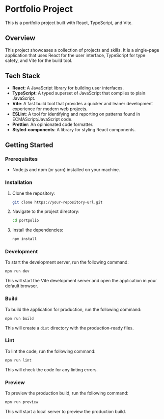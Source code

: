 # Portfolio Project

This is a portfolio project built with React, TypeScript, and Vite.

## Overview

This project showcases a collection of projects and skills. It is a single-page application that uses React for the user interface, TypeScript for type safety, and Vite for the build tool.

## Tech Stack

* **React**: A JavaScript library for building user interfaces.
* **TypeScript**: A typed superset of JavaScript that compiles to plain JavaScript.
* **Vite**: A fast build tool that provides a quicker and leaner development experience for modern web projects.
* **ESLint**: A tool for identifying and reporting on patterns found in ECMAScript/JavaScript code.
* **Prettier**: An opinionated code formatter.
* **Styled-components**: A library for styling React components.

## Getting Started

### Prerequisites

* Node.js and npm (or yarn) installed on your machine.

### Installation

1. Clone the repository:
   ```bash
   git clone https://your-repository-url.git
   ```
2. Navigate to the project directory:
   ```bash
   cd portpolio
   ```
3. Install the dependencies:
   ```bash
   npm install
   ```

### Development

To start the development server, run the following command:

```bash
npm run dev
```

This will start the Vite development server and open the application in your default browser.

### Build

To build the application for production, run the following command:

```bash
npm run build
```

This will create a `dist` directory with the production-ready files.

### Lint

To lint the code, run the following command:

```bash
npm run lint
```

This will check the code for any linting errors.

### Preview

To preview the production build, run the following command:

```bash
npm run preview
```

This will start a local server to preview the production build.